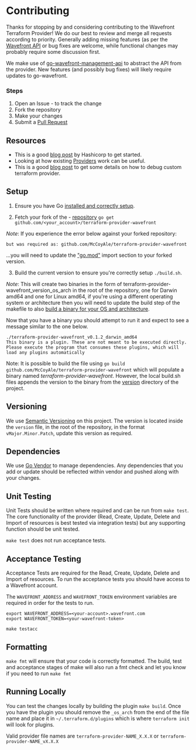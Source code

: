 # Contributing

Thanks for stopping by and considering contributing to the Wavefront Terraform Provider! We do our best to review and merge all requests according to priority. Generally adding missing features (as per the [Wavefront API](https://www.wavefront.com/api/) or bug fixes are welcome, while functional changes may probably require some discussion first.

We make use of [go-wavefront-management-api](https://github.com/WavefrontHQ/go-wavefront-management-api) to abstract the API from the provider. New features (and possibly bug fixes) will likely require updates to go-wavefront.

### Steps

1. Open an Issue - to track the change
2. Fork the repository
3. Make your changes
4. Submit a [Pull Request](https://help.github.com/articles/creating-a-pull-request-from-a-fork/)

## Resources

* This is a good [blog post](https://www.terraform.io/guides/writing-custom-terraform-providers.html?) by Hashicorp to get started.
* Looking at how existing [Providers](https://github.com/terraform-providers) work can be useful.
* This is a good [blog post](https://opencredo.com/blogs/running-a-terraform-provider-with-a-debugger/) to get some details on how to debug custom terraform provider.

## Setup

1. Ensure you have Go [installed and correctly setup](https://golang.org/doc/install).

2. Fetch your fork of the - [repository](github.com/WavefrontHQ/terraform-provider-wavefront)
`go get github.com/<your_account>/terraform-provider-wavefront`

*Note*: If you experience the error below against your forked repository:

```module declares its path as: github.com/vmware/terraform-provider-wavefront
but was required as: github.com/McCoyAle/terraform-provider-wavefront
```

...you will need to update the ["go.mod"](hhttps://github.com/McCoyAle/terraform-provider-wavefront/blob/master/go.mod) import section to your forked version.

3. Build the current version to ensure you're correctly setup `./build.sh`.

*Note*: This will create two binaries in the form of terraform-provider-wavefront_version_os_arch in the root of the repository, one for Darwin amd64 and one for Linux amd64, if you're using a different operating system or architecture then you will need to update the build step of the makefile to also [build a binary for your OS and architecture](https://www.digitalocean.com/community/tutorials/how-to-build-go-executables-for-multiple-platforms-on-ubuntu-16-04).

Now that you have a binary you should attempt to run it and expect to see a message similar to the one below.

``` shell
./terraform-provider-wavefront_v0.1.2_darwin_amd64
This binary is a plugin. These are not meant to be executed directly.
Please execute the program that consumes these plugins, which will
load any plugins automatically
```

Note: It is possible to build the file using ```go build github.com/McCoyAle/terraform-provider-wavefront``` which will populate a binary named *terraform-provider-wavefront*. However, the local build.sh files appends the version to the binary from the [version](https://github.com/McCoyAle/terraform-provider-wavefront/blob/master/version) directory of the project.

## Versioning

We use [Semantic Versioning](http://semver.org/) on this project. The version is located inside the `version` file, in the root of the repository, in the format `vMajor.Minor.Patch`, update this version as required.

## Dependencies

We use [Go Vendor](https://github.com/kardianos/govendor) to manage dependencies. Any dependencies that you add or update should be reflected within vendor and pushed along with your changes.

## Unit Testing

Unit Tests should be written where required and can be run from `make test`. The core functionality of the provider (Read, Create, Update, Delete and Import of resources is best tested via integration tests) but any supporting function should be unit tested.

`make test` does not run acceptance tests.

## Acceptance Testing

Acceptance Tests are required for the Read, Create, Update, Delete and Import of resources. To run the acceptance tests you should have access to a Wavefront account.

The `WAVEFRONT_ADDRESS` and `WAVEFRONT_TOKEN` environment variables are required in order for the tests to run.

```
export WAVEFRONT_ADDRESS=<your-account>.wavefront.com
export WAVEFRONT_TOKEN=<your-wavefront-token>

make testacc
```

## Formatting

`make fmt` will ensure that your code is correctly formatted. The build, test and acceptance stages of make will also run a fmt check and let you know if you need to run `make fmt`

## Running Locally

You can test the changes locally by building the plugin `make build`. Once you have the plugin you should remove the `_os_arch` from the end of the file name and place it in `~/.terraform.d/plugins` which is where `terraform init` will look for plugins.

Valid provider file names are `terraform-provider-NAME_X.X.X` or `terraform-provider-NAME_vX.X.X`
